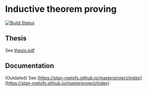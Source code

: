 # Inductive theorem proving

[![Build Status](https://travis-ci.com/stan-roelofs/masterproject.svg?token=SgqFwmvK1TUbYnaWZmXN&branch=master)](https://travis-ci.com/stan-roelofs/masterproject)

## Thesis
See [thesis.pdf](../thesis.pdf)

## Documentation
(Outdated) See [https://stan-roelofs.github.io/masterproject/index](https://stan-roelofs.github.io/masterproject/index)
